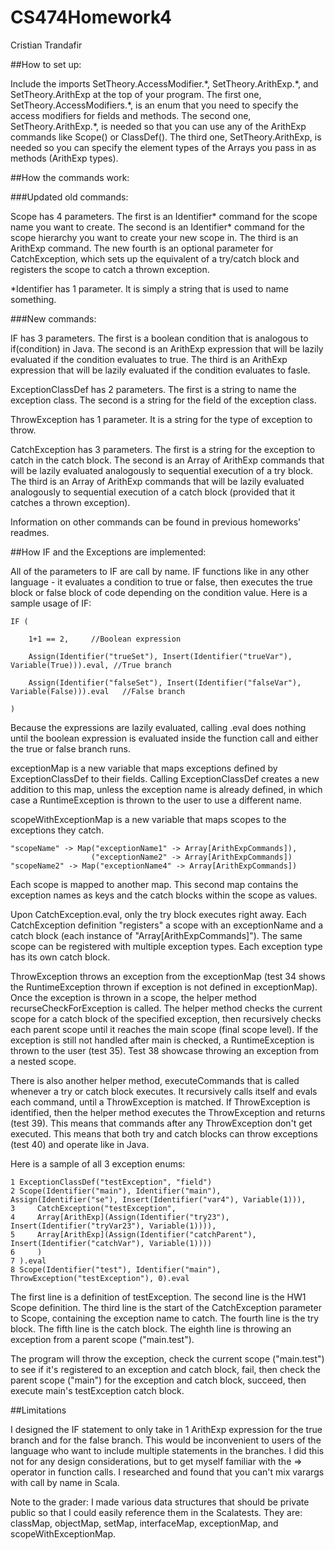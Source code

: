 # CS474Homework4
Cristian Trandafir

##How to set up:

Include the imports SetTheory.AccessModifier.\*, SetTheory.ArithExp.\*, and SetTheory.ArithExp at the top of your program.
The first one, SetTheory.AccessModifiers.\*, is an enum that you need to specify the access modifiers for fields and methods.
The second one, SetTheory.ArithExp.\*, is needed so that you can use any of the ArithExp commands like Scope() or ClassDef().
The third one, SetTheory.ArithExp, is needed so you can specify the element types of the Arrays you pass in as methods (ArithExp types).

##How the commands work:

###Updated old commands:

Scope has 4 parameters.
The first is an Identifier* command for the scope name you want to create.
The second is an Identifier* command for the scope hierarchy you want to create your new scope in.
The third is an ArithExp command.
The new fourth is an optional parameter for CatchException, which sets up the equivalent of a try/catch block and registers the scope to catch a thrown exception.

\*Identifier has 1 parameter.
It is simply a string that is used to name something.

###New commands:

IF has 3 parameters. 
The first is a boolean condition that is analogous to if(condition) in Java.
The second is an ArithExp expression that will be lazily evaluated if the condition evaluates to true.
The third is an ArithExp expression that will be lazily evaluated if the condition evaluates to fasle.

ExceptionClassDef has 2 parameters.
The first is a string to name the exception class.
The second is a string for the field of the exception class.

ThrowException has 1 parameter.
It is a string for the type of exception to throw.

CatchException has 3 parameters.
The first is a string for the exception to catch in the catch block.
The second is an Array of ArithExp commands that will be lazily evaluated analogously to sequential execution of a try block.
The third is an Array of ArithExp commands that will be lazily evaluated analogously to sequential execution of a catch block (provided that it catches a thrown exception).

Information on other commands can be found in previous homeworks' readmes.

##How IF and the Exceptions are implemented:

All of the parameters to IF are call by name.
IF functions like in any other language - it evaluates a condition to true or false, then executes the true block or false block of code depending on the condition value.
Here is a sample usage of IF:

    IF (
 
        1+1 == 2,     //Boolean expression

        Assign(Identifier("trueSet"), Insert(Identifier("trueVar"), Variable(True))).eval, //True branch

        Assign(Identifier("falseSet"), Insert(Identifier("falseVar"), Variable(False))).eval   //False branch

    )

Because the expressions are lazily evaluated, calling .eval does nothing until the boolean expression is evaluated inside the function call and either the true or false branch runs.

exceptionMap is a new variable that maps exceptions defined by ExceptionClassDef to their fields. 
Calling ExceptionClassDef creates a new addition to this map, unless the exception name is already defined, in which case a RuntimeException is thrown to the user to use a different name.

scopeWithExceptionMap is a new variable that maps scopes to the exceptions they catch.

    "scopeName" -> Map("exceptionName1" -> Array[ArithExpCommands]),
                      ("exceptionName2" -> Array[ArithExpCommands])
    "scopeName2" -> Map("exceptionName4" -> Array[ArithExpCommands])

Each scope is mapped to another map.
This second map contains the exception names as keys and the catch blocks within the scope as values.

Upon CatchException.eval, only the try block executes right away.
Each CatchException definition "registers" a scope with an exceptionName and a catch block (each instance of "Array[ArithExpCommands]").
The same scope can be registered with multiple exception types.
Each exception type has its own catch block.

ThrowException throws an exception from the exceptionMap (test 34 shows the RuntimeException thrown if exception is not defined in exceptionMap).
Once the exception is thrown in a scope, the helper method recurseCheckForException is called.
The helper method checks the current scope for a catch block of the specified exception, then recursively checks each parent scope until it reaches the main scope (final scope level).
If the exception is still not handled after main is checked, a RuntimeException is thrown to the user (test 35).
Test 38 showcase throwing an exception from a nested scope.

There is also another helper method, executeCommands that is called whenever a try or catch block executes.
It recursively calls itself and evals each command, until a ThrowException is matched.
If ThrowException is identified, then the helper method executes the ThrowException and returns (test 39).
This means that commands after any ThrowException don't get executed.
This means that both try and catch blocks can throw exceptions (test 40) and operate like in Java.

Here is a sample of all 3 exception enums:

    1 ExceptionClassDef("testException", "field")
    2 Scope(Identifier("main"), Identifier("main"), Assign(Identifier("se"), Insert(Identifier("var4"), Variable(1))),
    3     CatchException("testException",
    4     Array[ArithExp](Assign(Identifier("try23"), Insert(Identifier("tryVar23"), Variable(1)))),
    5     Array[ArithExp](Assign(Identifier("catchParent"), Insert(Identifier("catchVar"), Variable(1))))
    6     )
    7 ).eval
    8 Scope(Identifier("test"), Identifier("main"), ThrowException("testException"), 0).eval

The first line is a definition of testException.
The second line is the HW1 Scope definition.
The third line is the start of the CatchException parameter to Scope, containing the exception name to catch.
The fourth line is the try block.
The fifth line is the catch block.
The eighth line is throwing an exception from a parent scope ("main.test").

The program will throw the exception, check the current scope ("main.test") to see if it's registered to an exception and catch block, fail, then check the parent scope ("main") for the exception and catch block, succeed, then execute main's testException catch block.

##Limitations

I designed the IF statement to only take in 1 ArithExp expression for the true branch and for the false branch.
This would be inconvenient to users of the language who want to include multiple statements in the branches.
I did this not for any design considerations, but to get myself familiar with the => operator in function calls.
I researched and found that you can't mix varargs with call by name in Scala.

Note to the grader: I made various data structures that should be private public so that I could easily reference them in the Scalatests. 
They are: classMap, objectMap, setMap, interfaceMap, exceptionMap, and scopeWithExceptionMap.